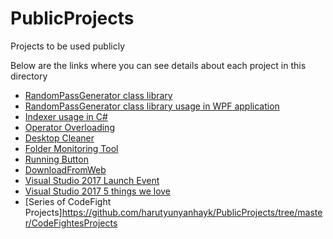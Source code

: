 # PublicProjects
Projects to be used publicly

Below are the links where you can see details about each project in this directory

* [RandomPassGenerator class library](https://github.com/hahayk/PublicProjects/tree/master/RandomPassGenerator)
* [RandomPassGenerator class library usage in WPF application](https://github.com/hahayk/PublicProjects/tree/master/RandomPassGenUIWPF)
* [Indexer usage in C#](https://github.com/hahayk/PublicProjects/tree/master/IndexerForSolarSystem)
* [Operator Overloading](https://github.com/hahayk/PublicProjects/tree/master/VectorArithmetic)
* [Desktop Cleaner](https://github.com/harutyunyanhayk/PublicProjects/tree/master/DesktopCleaner)
* [Folder Monitoring Tool](https://github.com/harutyunyanhayk/PublicProjects/tree/master/FolderMonitoring)
* [Running Button](https://github.com/harutyunyanhayk/PublicProjects/tree/master/RunningButtonWPF)
* [DownloadFromWeb](https://github.com/harutyunyanhayk/PublicProjects/tree/master/DownloadFromWeb)
* [Visual Studio 2017 Launch Event](https://launch.visualstudio.com/?mkt_tok=eyJpIjoiTWpJNE1EVTNOMlEwT0dJdyIsInQiOiJWdEJFckljaWhKdkRoTThvMWxvRFMxODZQNmJibFAyelRRRkM0R21sb1loN1VGRWtYeitzTGdoOWhcL1ZjZE5xV2FBNG5EXC9CanlLekJDOWg5a1pQaDdaXC9iSFpmbk9Zb21teERYN0dPK2VBT21zbzFnbEJ4VWwzQUpmSWNkTGxYVW8zcmpPVGhVUGx2NnByODNhQW9tUUE9PSJ9)
* [Visual Studio 2017 5 things we love](https://www.pluralsight.com/blog/software-development/visual-studio-2017?mkt_tok=eyJpIjoiWTJZNVpURTVNakEzTnpVeCIsInQiOiJ3ZlVUaVd5S1wvSDV0XC90VXNHTllnZW8zWmtyNUE2cFJuWTZsOWpUUmdCMjJcL0R1a1NLZ3dhSVJCZDJSQkJGQmpoWTlYb1wvV0JFbDhJbVVRM3EweHRrMml5UGUwUXBzNmpGUTlCOUJRczZxM3FIaE5CTE05WDJwa1FrUkI1RTRCOWgifQ%3D%3D&oid=&promo=&utm_campaign=nl-m-na-030817&utm_content=&utm_medium=email&utm_source=marketo&utm_term=&vid=701j0000002BMDSAA4)
* [Series of CodeFight Projects]https://github.com/harutyunyanhayk/PublicProjects/tree/master/CodeFightesProjects